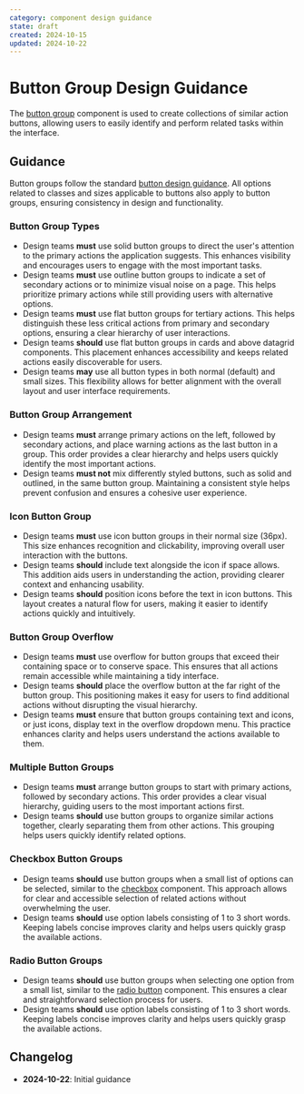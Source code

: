 ```yaml
---
category: component design guidance
state: draft
created: 2024-10-15
updated: 2024-10-22
---
```


# Button Group Design Guidance

The [button group](https://clarity.design/documentation/button-group) component is used to create collections of similar action buttons, allowing users to easily identify and perform related tasks within the interface.

## Guidance

Button groups follow the standard [button design guidance](/1003). All options related to classes and sizes applicable to buttons also apply to button groups, ensuring consistency in design and functionality.

### Button Group Types

- Design teams **must** use solid button groups to direct the user's attention to the primary actions the application suggests. This enhances visibility and encourages users to engage with the most important tasks.
- Design teams **must** use outline button groups to indicate a set of secondary actions or to minimize visual noise on a page. This helps prioritize primary actions while still providing users with alternative options.
- Design teams **must** use flat button groups for tertiary actions. This helps distinguish these less critical actions from primary and secondary options, ensuring a clear hierarchy of user interactions.
- Design teams **should** use flat button groups in cards and above datagrid components. This placement enhances accessibility and keeps related actions easily discoverable for users.
- Design teams **may** use all button types in both normal (default) and small sizes. This flexibility allows for better alignment with the overall layout and user interface requirements.

### Button Group Arrangement

- Design teams **must** arrange primary actions on the left, followed by secondary actions, and place warning actions as the last button in a group. This order provides a clear hierarchy and helps users quickly identify the most important actions.
- Design teams **must not** mix differently styled buttons, such as solid and outlined, in the same button group. Maintaining a consistent style helps prevent confusion and ensures a cohesive user experience.

### Icon Button Group

- Design teams **must** use icon button groups in their normal size (36px). This size enhances recognition and clickability, improving overall user interaction with the buttons.
- Design teams **should** include text alongside the icon if space allows. This addition aids users in understanding the action, providing clearer context and enhancing usability.
- Design teams **should** position icons before the text in icon buttons. This layout creates a natural flow for users, making it easier to identify actions quickly and intuitively.

### Button Group Overflow

- Design teams **must** use overflow for button groups that exceed their containing space or to conserve space. This ensures that all actions remain accessible while maintaining a tidy interface.
- Design teams **should** place the overflow button at the far right of the button group. This positioning makes it easy for users to find additional actions without disrupting the visual hierarchy.
- Design teams **must** ensure that button groups containing text and icons, or just icons, display text in the overflow dropdown menu. This practice enhances clarity and helps users understand the actions available to them.

### Multiple Button Groups

- Design teams **must** arrange button groups to start with primary actions, followed by secondary actions. This order provides a clear visual hierarchy, guiding users to the most important actions first.
- Design teams **should** use button groups to organize similar actions together, clearly separating them from other actions. This grouping helps users quickly identify related options.

### Checkbox Button Groups

- Design teams **should** use button groups when a small list of options can be selected, similar to the [checkbox](https://clarity.design/documentation/checkbox) component. This approach allows for clear and accessible selection of related actions without overwhelming the user.
- Design teams **should** use option labels consisting of 1 to 3 short words. Keeping labels concise improves clarity and helps users quickly grasp the available actions.

### Radio Button Groups

- Design teams **should** use button groups when selecting one option from a small list, similar to the [radio button](https://clarity.design/documentation/radio) component. This ensures a clear and straightforward selection process for users.
- Design teams **should** use option labels consisting of 1 to 3 short words. Keeping labels concise improves clarity and helps users quickly grasp the available actions.

## Changelog

- **2024-10-22**: Initial guidance
